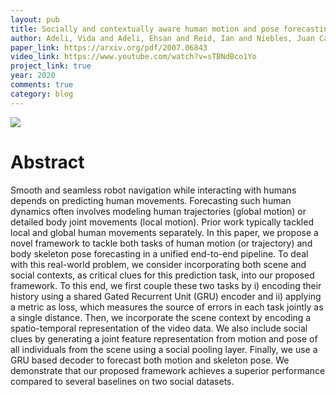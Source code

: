 ```yaml
---
layout: pub
title: Socially and contextually aware human motion and pose forecasting
author: Adeli, Vida and Adeli, Ehsan and Reid, Ian and Niebles, Juan Carlos and Rezatofighi, Hamid
paper_link: https://arxiv.org/pdf/2007.06843
video_link: https://www.youtube.com/watch?v=sTBNdBco1Yo
project_link: true
year: 2020
comments: true
category: blog
---
```


<img src="../../images/papers/adeli2020socially2.png">

# Abstract

Smooth and seamless robot navigation while interacting with humans depends on predicting human movements. Forecasting such human dynamics often involves modeling human trajectories (global motion) or detailed body joint movements (local motion). Prior work typically tackled local and global human movements separately. In this paper, we propose a novel framework to tackle both tasks of human motion (or trajectory) and body skeleton pose forecasting in a unified end-to-end pipeline. To deal with this real-world problem, we consider incorporating both scene and social contexts, as critical clues for this prediction task, into our proposed framework. To this end, we first couple these two tasks by i) encoding their history using a shared Gated Recurrent Unit (GRU) encoder and ii) applying a metric as loss, which measures the source of errors in each task jointly as a single distance. Then, we incorporate the scene context by encoding a spatio-temporal representation of the video data. We also include social clues by generating a joint feature representation from motion and pose of all individuals from the scene using a social pooling layer. Finally, we use a GRU based decoder to forecast both motion and skeleton pose. We demonstrate that our proposed framework achieves a superior performance compared to several baselines on two social datasets.